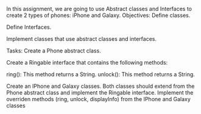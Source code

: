 In this assignment, we are going to use Abstract classes and Interfaces to create 2 types of phones: iPhone and Galaxy.
Objectives:
Define classes.

Define Interfaces.

Implement classes that use abstract classes and interfaces.

Tasks:
Create a Phone abstract class.

Create a Ringable interface that contains the following methods:

ring(): This method returns a String.
unlock(): This method returns a String.

Create an IPhone and Galaxy classes. Both classes should extend from the Phone abstract class and implement the Ringable interface.
Implement the overriden methods (ring, unlock, displayInfo) from the IPhone and Galaxy classes